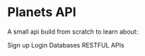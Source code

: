 # Planets API

A small api build from scratch to learn about:

Sign up
Login
Databases
RESTFUL APIs

